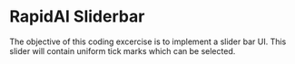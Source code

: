 # RapidAI Sliderbar
 The objective of this coding excercise is to implement a slider bar UI.  This slider will contain uniform tick marks which can be selected.
